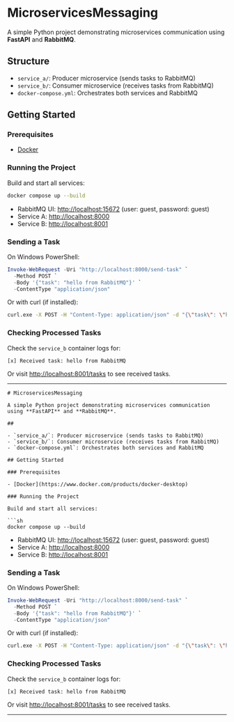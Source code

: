 # MicroservicesMessaging

A simple Python project demonstrating microservices communication using **FastAPI** and **RabbitMQ**.

## Structure

- `service_a/`: Producer microservice (sends tasks to RabbitMQ)
- `service_b/`: Consumer microservice (receives tasks from RabbitMQ)
- `docker-compose.yml`: Orchestrates both services and RabbitMQ

## Getting Started

### Prerequisites

- [Docker](https://www.docker.com/products/docker-desktop)

### Running the Project

Build and start all services:

```sh
docker compose up --build
```

- RabbitMQ UI: [http://localhost:15672](http://localhost:15672) (user: guest, password: guest)
- Service A: [http://localhost:8000](http://localhost:8000)
- Service B: [http://localhost:8001](http://localhost:8001)

### Sending a Task

On Windows PowerShell:

```powershell
Invoke-WebRequest -Uri "http://localhost:8000/send-task" `
  -Method POST `
  -Body '{"task": "hello from RabbitMQ"}' `
  -ContentType "application/json"
```

Or with curl (if installed):

```sh
curl.exe -X POST -H "Content-Type: application/json" -d "{\"task\": \"hello from RabbitMQ\"}" http://localhost:8000/send-task
```

### Checking Processed Tasks

Check the `service_b` container logs for:

```
[x] Received task: hello from RabbitMQ
```

Or visit [http://localhost:8001/tasks](http://localhost:8001/tasks) to see received tasks.

---
```<!-- filepath: c:\Projects\MicroservicesMessaging\README.md -->
# MicroservicesMessaging

A simple Python project demonstrating microservices communication using **FastAPI** and **RabbitMQ**.

##

- `service_a/`: Producer microservice (sends tasks to RabbitMQ)
- `service_b/`: Consumer microservice (receives tasks from RabbitMQ)
- `docker-compose.yml`: Orchestrates both services and RabbitMQ

## Getting Started

### Prerequisites

- [Docker](https://www.docker.com/products/docker-desktop)

### Running the Project

Build and start all services:

```sh
docker compose up --build
```

- RabbitMQ UI: [http://localhost:15672](http://localhost:15672) (user: guest, password: guest)
- Service A: [http://localhost:8000](http://localhost:8000)
- Service B: [http://localhost:8001](http://localhost:8001)

### Sending a Task

On Windows PowerShell:

```powershell
Invoke-WebRequest -Uri "http://localhost:8000/send-task" `
  -Method POST `
  -Body '{"task": "hello from RabbitMQ"}' `
  -ContentType "application/json"
```

Or with curl (if installed):

```sh
curl.exe -X POST -H "Content-Type: application/json" -d "{\"task\": \"hello from RabbitMQ\"}" http://localhost:8000/send-task
```

### Checking Processed Tasks

Check the `service_b` container logs for:

```
[x] Received task: hello from RabbitMQ
```

Or visit [http://localhost:8001/tasks](http://localhost:8001/tasks) to see received tasks.

---